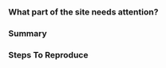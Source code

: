 <!-- 
Thank you for your interest in contributing!

Before submitting an issue, check our existing issues and pull requests to see if someone else has reported your issue previously. 

If you know how to resolve the issue you're reporting, we encourage you to submit a pull request instead: https://help.github.com/articles/creating-a-pull-request/.

If you have a code-related troubleshooting issue, please reach out to our community.: https://github.com/Kong/kong/discussions.
-->

### What part of the site needs attention?

<!-- Link the part of the site that needs attention.  -->

### Summary

<!-- 
    Describe the issue in detail and, if applicable, tell us why this change is important.  
        * Do: "Add the missing DELETE endpoint to ACL plugin documentation."
        * Don't: "The ACL plugin documentation needs updating."
-->

### Steps To Reproduce

<!-- Tell us how we can reproduce this issue, if applicable.  -->
